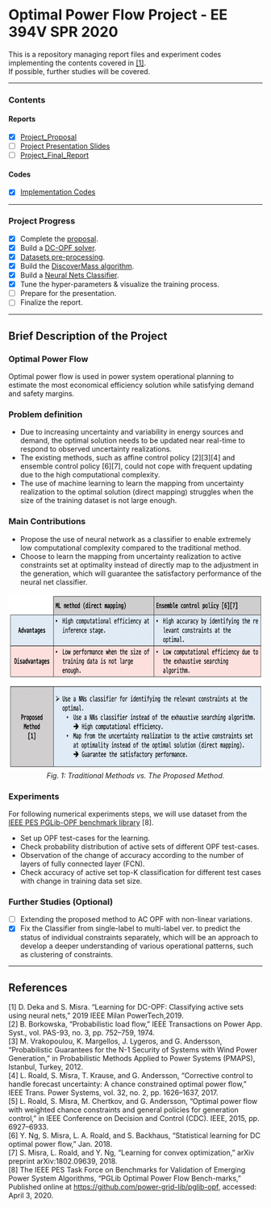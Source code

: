 # Optimal Power Flow Project - EE 394V SPR 2020

This is a repository managing report files and experiment codes implementing the contents covered in [[1]](https://ieeexplore.ieee.org/document/8810819).  
If possible, further studies will be covered.

---

### Contents
#### Reports
- [X] [Project_Proposal](https://github.com/jhyun0919/OPF_Porject_EE394V_SPR2020/blob/master/report/proposal.pdf)
- [ ] [Project Presentation Slides](https://github.com/jhyun0919/OPF_Porject_EE394V_SPR2020/blob/master/report/presentation.pptx)
- [ ] [Project_Final_Report](https://github.com/jhyun0919/OPF_Porject_EE394V_SPR2020/blob/master/report/final_report.pdf)

#### Codes
- [X] [Implementation Codes](https://github.com/jhyun0919/OPF_Porject_EE394V_SPR2020/tree/master/codes)

---
### Project Progress
- [X] Complete the [proposal](https://github.com/jhyun0919/OPF_Porject_EE394V_SPR2020/blob/master/report/proposal.pdf). 
- [X] Build a [DC-OPF solver](https://github.com/jhyun0919/OPF_Porject_EE394V_SPR2020/blob/master/codes/experiments/matpower7.0/dc_opf_solver.m).
- [X] [Datasets pre-processing](https://github.com/jhyun0919/OPF_Porject_EE394V_SPR2020/blob/master/codes/experiments/1.%20Build_Dataset_for_NNs.ipynb).  
- [X] Build the [DiscoverMass algorithm](https://github.com/jhyun0919/OPF_Porject_EE394V_SPR2020/blob/master/codes/experiments/etc/discover_mass.py). 
- [X] Build a [Neural Nets Classifier](https://github.com/jhyun0919/OPF_Porject_EE394V_SPR2020/blob/master/codes/experiments/2.%20Classifier%20NNs.ipynb). 
- [X] Tune the hyper-parameters & visualize the training process.
- [ ] Prepare for the presentation.
- [ ] Finalize the report.
---

## Brief Description of the Project

### Optimal Power Flow
Optimal power flow is used in power system operational planning to estimate the most economical efficiency solution while satisfying demand and safety margins. 

### Problem definition
- Due to increasing uncertainty and variability in energy sources and demand, the optimal solution needs to be updated near real-time to respond to observed uncertainty realizations.
- The existing methods, such as affine control policy [2][3][4] and ensemble control policy [6][7], could not cope with frequent updating due to the high computational complexity.
- The use of machine learning to learn the mapping from uncertainty realization to the optimal solution (direct mapping) struggles when the size of the training dataset is not large enough.

### Main Contributions

- Propose the use of neural network as a classifier to enable extremely low computational complexity compared to the traditional method. 
- Choose to learn the mapping from uncertainty realization to active constraints set at optimality instead of directly map to the adjustment in the generation, which will guarantee the satisfactory performance of the neural net classifier.

<p align="center">
  <img src="https://github.com/jhyun0919/OPF_Porject_EE394V_SPR2020/blob/master/report/figure/trad_vs_propsed.png?raw=true" height="350">
  <br>
    <em>Fig. 1: Traditional Methods vs. The Proposed Method.</em>
</p>


### Experiments
For following numerical experiments steps, we will use dataset from the [IEEE PES PGLib-OPF benchmark library](https://github.com/power-grid-lib/pglib-opf) [8].

- Set up OPF test-cases for the learning.
- Check probability distribution of active sets of different OPF test-cases.
- Observation of the change of accuracy according to the number of layers of fully connected layer (FCN).
- Check accuracy of active set top-K classification for different test cases with change in training data set size.

### Further Studies (Optional)

- [ ] Extending the proposed method to AC OPF with non-linear variations. 
- [X] Fix the Classifier from single-label to multi-label ver. to predict the status of individual constraints separately, which will be an approach to develop a deeper understanding of various operational patterns, such as clustering of constraints. 

---

## References

[1] D. Deka and S. Misra. “Learning for DC-OPF: Classifying active sets using neural nets,” 2019 IEEE Milan PowerTech,2019.  
[2] B. Borkowska, “Probabilistic load flow,” IEEE Transactions on Power App. Syst., vol. PAS-93, no. 3, pp. 752–759, 1974.   
[3] M. Vrakopoulou, K. Margellos, J. Lygeros, and G. Andersson, “Probabilistic Guarantees for the N-1 Security of Systems with Wind Power Generation,” in Probabilistic Methods Applied to Power Systems (PMAPS), Istanbul, Turkey, 2012.   
[4] L. Roald, S. Misra, T. Krause, and G. Andersson, “Corrective control to handle forecast uncertainty: A chance constrained optimal power flow,” IEEE Trans. Power Systems, vol. 32, no. 2, pp. 1626–1637, 2017.   
[5] L. Roald, S. Misra, M. Chertkov, and G. Andersson, “Optimal power flow with weighted chance constraints and general policies for generation control,” in IEEE Conference on Decision and Control (CDC). IEEE, 2015, pp. 6927–6933.   
[6] Y. Ng, S. Misra, L. A. Roald, and S. Backhaus, “Statistical learning for DC optimal power flow,” Jan. 2018.   
[7] S. Misra, L. Roald, and Y. Ng, “Learning for convex optimization,” arXiv preprint arXiv:1802.09639, 2018.     
[8] The IEEE PES Task Force on Benchmarks for Validation of Emerging Power System Algorithms, “PGLib Optimal Power Flow Bench-marks,” Published online at https://github.com/power-grid-lib/pglib-opf, accessed: April 3, 2020.  
